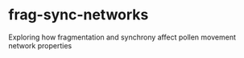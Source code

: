 # frag-sync-networks
Exploring how fragmentation and synchrony affect pollen movement network properties
